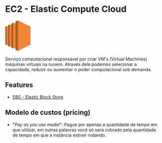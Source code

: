 # EC2 - Elastic Compute Cloud

<img height=100px; alt="ec2" src="../../Images/ec2.png" />

Serviço computacional responsável por criar VM's (Virtual Machines) máquinas virtuais na nuvem. Através dele podemos selecionar a capacidade, reduzir ou aumentar o poder computacional sob demanda.

## Features

- [EBS - Elastic Block Store](./EBS/README.md)

## Modelo de custos (pricing) 

- "*Pay as you use model*": Pague por apenas a quantidade de tempo em que utilizar, em outras palavras você só será cobrado pela quantidade de tempo em que a instância estiver rodando.